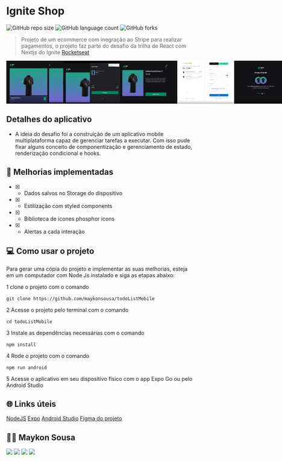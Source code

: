 # Ignite Shop

![GitHub repo size](https://img.shields.io/github/repo-size/Du-devBR/rocketDesafioIgniteShop)
![GitHub language count](https://img.shields.io/github/languages/count/Du-devBR/rocketDesafioIgniteShop)
![GitHub forks](https://img.shields.io/github/forks/Du-devBR/rocketDesafioIgniteShop)

> Projeto de um ecommerce com inegração ao Stripe para realizar pagamentos, o projeto faz parte do desafio da trilha de React com Nextjs do Ignite [Rocketseat](http://app.ropcketseat.com.br)

<div
  style="width:100%; display:flex; gap:16px, "
>
<img src="./src/assets//screen//home-screen.png" width="30%">
<img src="./src/assets//screen//cart-screen.png" width="30%">
<img src="./src/assets//screen//product-screen.png" width="30%">
<img src="./src/assets//screen//payment-screen.png" width="30%">
<img src="./src/assets//screen//success-screen.png" width="30%">

</div>

## Detalhes do aplicativo

- A ideia do desafio foi a construição de um aplicativo mobile multiplataforma capaz de gerenciar tarefas a executar.
  Com isso pude fixar alguns conceito de componentização e gerenciamento de estado, renderização condicional e hooks.

## 🚀 Melhorias implementadas

- [x] - Dados salvos no Storage do dispositivo
- [x] - Estilização com styled components
- [x] - Biblioteca de icones phosphor icons
- [x] - Alertas a cada interação

## 💻 Como usar o projeto

Para gerar uma cópia do projeto e implementar as suas melhorias, esteja em um computador com Node Js instalado e siga as etapas abaixo:

1 clone o projeto com o comando

```
git clone https://github.com/maykonsousa/todoListMobile
```

2 Acesse o projeto pelo terminal com o comando

```
cd todoListMobile
```

3 Instale as dependências necessárias com o comando

```
npm install
```

4 Rode o projeto com o comando

```
npm run android
```

5 Acesse o aplicativo em seu dispositívo físico com o app Expo Go ou pelo Android Studio

## 🌐 Links úteis

[NodeJS](https://nodejs.org/en/download)
[Expo](https://expo.dev/)
[Android Studio](https://developer.android.com/studio/install?hl=pt-br)
[Figma do projeto](https://www.figma.com/file/9oFvFCof9KMaxDsH9IhPjg/ToDo-List-%E2%80%A2-Mobile)

## 🧑‍💻 Maykon Sousa

[<img src="https://img.shields.io/badge/linkedin-%230077B5.svg?&style=for-the-badge&logo=linkedin&logoColor=white" />](https://www.linkedin.com/in/maykonsousa)
[<img src=" https://img.shields.io/badge/GitHub-100000?style=for-the-badge&logo=github&logoColor=white" />](https://gthub.com/maykonsousapb)
[<img src="https://img.shields.io/badge/WhatsApp-25D366?style=for-the-badge&logo=whatsapp&logoColor=white"/>](http://wa.me/5561992943297)
[<img src="https://img.shields.io/website-up-down-green-red/http/shields.io.svg" height="28" />](http://maykonsousa.dev.br)
